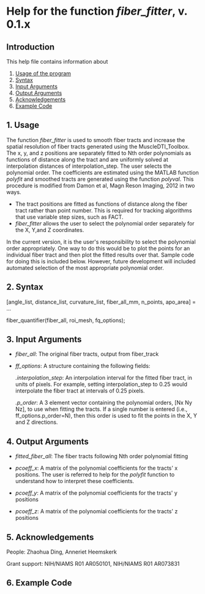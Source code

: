 # Help for the function <i>fiber_fitter</i>, v. 0.1.x

## Introduction

This help file contains information about
1) [Usage of the program](https://github.com/bdamon/MuscleDTI_Toolbox/blob/master/Help/Help-for-fiber_fitter.md#1-Usage)
2) [Syntax](https://github.com/bdamon/MuscleDTI_Toolbox/blob/master/Help/Help-for-fiber_fitter.md#2-Syntax)
3) [Input Arguments](https://github.com/bdamon/MuscleDTI_Toolbox/blob/master/Help/Help-for-fiber_fitter.md#3-Input-Arguments)
4) [Output Arguments](https://github.com/bdamon/MuscleDTI_Toolbox/blob/master/Help/Help-for-fiber_fitter.md#4-Output-Arguments)
5) [Acknowledgements](https://github.com/bdamon/MuscleDTI_Toolbox/blob/master/Help/Help-for-fiber_fitter.md#5-Acknowledgements)
6) [Example Code](https://github.com/bdamon/MuscleDTI_Toolbox/blob/master/Help/Help-for-fiber_fitter.md#6-Example-Code)

## 1. Usage
The function <i>fiber_fitter</i> is used to smooth fiber tracts and increase the spatial resolution of fiber tracts generated using the MuscleDTI_Toolbox. The x, y, and z positions are separately fitted to Nth order polynomials as functions of distance along the tract and are uniformly solved at interpolation distances of interpolation_step. The user selects the polynomial order.  The coefficients are estimated using the MATLAB function <i>polyfit</i> and smoothed tracts are generated using the function <i>polyval</i>. This procedure is modified from Damon et al, Magn Reson Imaging, 2012 in two ways. 
* The tract positions are fitted as functions of distance along the fiber tract rather than point number. This is required for tracking algorithms that use variable step sizes, such as FACT.  
* <i>fiber_fitter</i> allows the user to select the polynomial order separately for the X, Y,and Z coordinates. 

In the current version, it is the user's responsibility to select the polynomial order appropriately.  One way to do this would be to plot the points for an individual fiber tract and then plot the fitted results over that. Sample code for doing this is included below. However, future development will included automated selection of the most appropriate polynomial order.

## 2. Syntax
[angle_list, distance_list, curvature_list, fiber_all_mm, n_points, apo_area] = ...

fiber_quantifier(fiber_all, roi_mesh, fq_options);

## 3. Input Arguments

* <i>fiber_all</i>: The original fiber tracts, output from fiber_track

* <i>ff_options</i>: A structure containing the following fields:

   <i>.interpolation_step</i>: An interpolation interval for the fitted fiber tract, in units of pixels.  For example, setting interpolation_step to 0.25 would interpolate the fiber tract at intervals of 0.25 pixels.

   <i>.p_order</i></i>: A 3 element vector containing the polynomial orders, [Nx Ny Nz], to use when fitting the tracts. If a single number is entered (i.e., ff_options.p_order=N), then this order is used to fit the points in the X, Y and Z directions.

## 4. Output Arguments

* <i>fitted_fiber_all</i>: The fiber tracts following Nth order polynomial fitting

* <i>pcoeff_x</i>: A matrix of the polynomial coefficients for the tracts' x positions. The user is referred to help for the <i>polyfit</i> function to understand how to interpret these coefficients.

* <i>pcoeff_y</i>: A matrix of the polynomial coefficients for the tracts' y positions 

* <i>pcoeff_z</i>: A matrix of the polynomial coefficients for the tracts' z positions 

## 5. Acknowledgements
People: Zhaohua Ding, Anneriet Heemskerk

Grant support: NIH/NIAMS R01 AR050101, NIH/NIAMS R01 AR073831

## 6. Example Code
 
